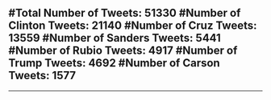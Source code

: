 #Total Number of Tweets: 51330 
#Number of Clinton Tweets: 21140
#Number of Cruz Tweets: 13559
#Number of Sanders Tweets: 5441
#Number of Rubio Tweets: 4917
#Number of Trump Tweets: 4692
#Number of Carson Tweets: 1577
---
---
